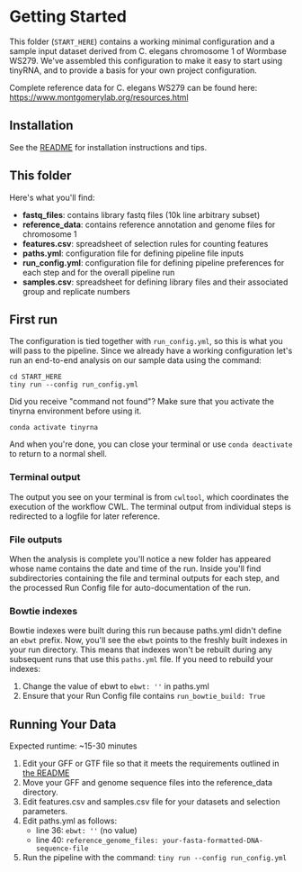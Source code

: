 # Getting Started

This folder (`START_HERE`) contains a working minimal configuration and a sample input dataset derived from C. elegans chromosome 1 of Wormbase WS279. We've assembled this configuration to make it easy to start using tinyRNA, and to provide a basis for your own project configuration.

Complete reference data for C. elegans WS279 can be found here: https://www.montgomerylab.org/resources.html

## Installation

See the [README](../README.md#installation) for installation instructions and tips.

## This folder

Here's what you'll find:
- **fastq_files**: contains library fastq files (10k line arbitrary subset)
- **reference_data**: contains reference annotation and genome files for chromosome 1
- **features.csv**: spreadsheet of selection rules for counting features
- **paths.yml**: configuration file for defining pipeline file inputs
- **run_config.yml**: configuration file for defining pipeline preferences for each step and for the overall pipeline run
- **samples.csv**: spreadsheet for defining library files and their associated group and replicate numbers

## First run
The configuration is tied together with `run_config.yml`, so this is what you will pass to the pipeline. Since we already have a working configuration let's run an end-to-end analysis on our sample data using the command:
```
cd START_HERE
tiny run --config run_config.yml
```
Did you receive "command not found"? Make sure that you activate the tinyrna environment before using it.
```
conda activate tinyrna
```
And when you're done, you can close your terminal or use `conda deactivate` to return to a normal shell.

### Terminal output
The output you see on your terminal is from `cwltool`, which coordinates the execution of the workflow CWL. The terminal output from individual steps is redirected to a logfile for later reference.

### File outputs
When the analysis is complete you'll notice a new folder has appeared whose name contains the date and time of the run. Inside you'll find subdirectories containing the file and terminal outputs for each step, and the processed Run Config file for auto-documentation of the run.

### Bowtie indexes
Bowtie indexes were built during this run because paths.yml didn't define an `ebwt` prefix. Now, you'll see the `ebwt` points to the freshly built indexes in your run directory. This means that indexes won't be rebuilt during any subsequent runs that use this `paths.yml` file. If you need to rebuild your indexes:
1. Change the value of ebwt to `ebwt: ''` in paths.yml
2. Ensure that your Run Config file contains `run_bowtie_build: True`

## Running Your Data
Expected runtime: ~15-30 minutes
1. Edit your GFF or GTF file so that it meets the requirements outlined in [the README](../README.md#user-provided-input-file-requirements)
2. Move your GFF and genome sequence files into the reference_data directory.
3. Edit features.csv and samples.csv file for your datasets and selection parameters.
4. Edit paths.yml as follows:
   - line 36: `ebwt: ''` (no value)
   - line 40: `reference_genome_files: your-fasta-formatted-DNA-sequence-file`
5. Run the pipeline with the command: `tiny run --config run_config.yml`